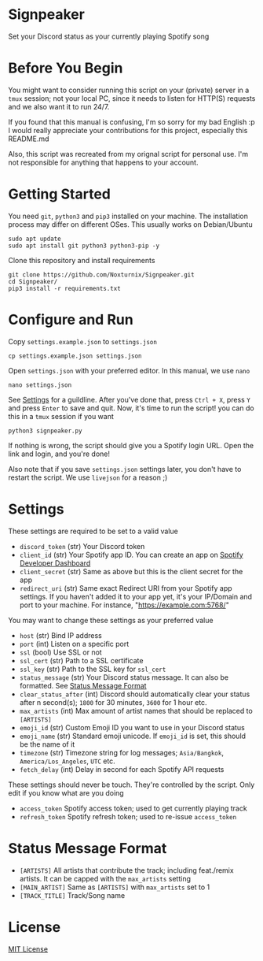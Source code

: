 # Signpeaker
Set your Discord status as your currently playing Spotify song

# Before You Begin
You might want to consider running this script on your (private) server in a `tmux` session; not your local PC, since it needs to listen for HTTP(S) requests and we also want it to run 24/7.

If you found that this manual is confusing, I'm so sorry for my bad English :p I would really appreciate your contributions for this project, especially this README.md

Also, this script was recreated from my orignal script for personal use. I'm not responsible for anything that happens to your account.

# Getting Started
You need `git`, `python3` and `pip3` installed on your machine. The installation process may differ on different OSes. This usually works on Debian/Ubuntu
```
sudo apt update
sudo apt install git python3 python3-pip -y
```
Clone this repository and install requirements
```
git clone https://github.com/Noxturnix/Signpeaker.git
cd Signpeaker/
pip3 install -r requirements.txt
```

# Configure and Run
Copy `settings.example.json` to `settings.json`
```
cp settings.example.json settings.json
```
Open `settings.json` with your preferred editor. In this manual, we use `nano`
```
nano settings.json
```
See [Settings](#settings) for a guildline. After you've done that, press `Ctrl + X`, press `Y` and press `Enter` to save and quit.
Now, it's time to run the script! you can do this in a `tmux` session if you want
```
python3 signpeaker.py
```
If nothing is wrong, the script should give you a Spotify login URL. Open the link and login, and you're done!

Also note that if you save `settings.json` settings later, you don't have to restart the script. We use `livejson` for a reason ;)

# Settings
These settings are required to be set to a valid value
- `discord_token` (str) Your Discord token
- `client_id` (str) Your Spotify app ID. You can create an app on [Spotify Developer Dashboard](https://developer.spotify.com/dashboard/)
- `client_secret` (str) Same as above but this is the client secret for the app
- `redirect_uri` (str) Same exact Redirect URI from your Spotify app settings. If you haven't added it to your app yet, it's your IP/Domain and port to your machine. For instance, "https://example.com:5768/"

You may want to change these settings as your preferred value
- `host` (str) Bind IP address
- `port` (int) Listen on a specific port
- `ssl` (bool) Use SSL or not
- `ssl_cert` (str) Path to a SSL certificate
- `ssl_key` (str) Path to the SSL key for `ssl_cert`
- `status_message` (str) Your Discord status message. It can also be formatted. See [Status Message Format](#status-message-format)
- `clear_status_after` (int) Discord should automatically clear your status after n second(s); `1800` for 30 minutes, `3600` for 1 hour etc.
- `max_artists` (int) Max amount of artist names that should be replaced to `[ARTISTS]`
- `emoji_id` (str) Custom Emoji ID you want to use in your Discord status
- `emoji_name` (str) Standard emoji unicode. If `emoji_id` is set, this should be the name of it
- `timezone` (str) Timezone string for log messages; `Asia/Bangkok`, `America/Los_Angeles`, `UTC` etc.
- `fetch_delay` (int) Delay in second for each Spotify API requests

These settings should never be touch. They're controlled by the script. Only edit if you know what are you doing
- `access_token` Spotify access token; used to get currently playing track
- `refresh_token` Spotify refresh token; used to re-issue `access_token`

# Status Message Format
- `[ARTISTS]` All artists that contribute the track; including feat./remix artists. It can be capped with the `max_artists` setting
- `[MAIN_ARTIST]` Same as `[ARTISTS]` with `max_artists` set to 1
- `[TRACK_TITLE]` Track/Song name

# License
[MIT License](LICENSE)
